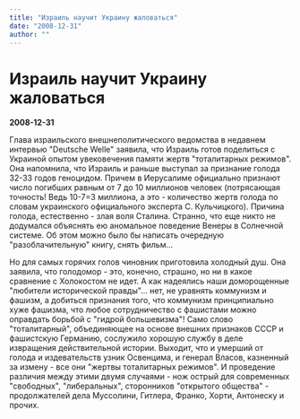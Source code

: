 ```yaml
---
title: "Израиль научит Украину жаловаться"
date: "2008-12-31"
author: ""
---
```


# Израиль научит Украину жаловаться

**2008-12-31** 

Глава израильского внешнеполитического ведомства в недавнем интервью "Deutsche Welle" заявила, что Израиль готов поделиться с Украиной опытом увековечения памяти жертв "тоталитарных режимов". Она напомнила, что Израиль и раньше выступал за признание голода 32-33 годов геноцидом. Причем в Иерусалиме официально признают число погибших равным от 7 до 10 миллионов человек (потрясающая точность! Ведь 10-7=3 миллиона, а это - количество жертв голода по словам украинского официального эксперта С. Кульчицкого). Причина голода, естественно - злая воля Сталина. Странно, что еще никто не додумался объяснять ею аномальное поведение Венеры в Солнечной системе. Об этом можно было бы написать очередную "разоблачительную" книгу, снять фильм...

Но для самых горячих голов чиновник приготовила холодный душ. Она заявила, что голодомор - это, конечно, страшно, но ни в какое сравнение с Холокостом не идет. А как надеялись наши доморощенные "любители исторической правды"... нет, не уравнять коммунизм и фашизм, а добиться признания того, что коммунизм принципиально хуже фашизма, что любое сотрудничество с фашистами можно оправдать борьбой с "гидрой большевизма"! Само слово "тоталитарный", объединяющее на основе внешних признаков СССР и фашистскую Германию, сослужило хорошую службу в деле извращения действительной истории. Выходит, что и умерший от голода и издевательств узник Освенцима, и генерал Власов, казненный за измену - все они "жертвы тоталитарных режимов". И проведение различия между этими двумя случаями - нож острый для современных "свободных", "либеральных", сторонников "открытого общества" - продолжателей дела Муссолини, Гитлера, Франко, Хорти, Антонеску и прочих.